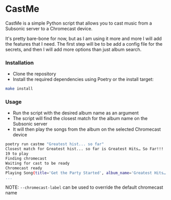 # CastMe

CastMe is a simple Python script that allows you to cast music from a Subsonic server to a Chromecast device.

It's pretty bare-bone for now, but as I am using it more and more I will add the features that I need.
The first step will be to be add a config file for the secrets, and then I will add more options than just album search.

### Installation
- Clone the repository
- Install the required dependencies using Poetry or the install target:

```bash
make install
```

### Usage
- Run the script with the desired album name as an argument
- The script will find the closest match for the album name on the Subsonic server
- It will then play the songs from the album on the selected Chromecast device

```bash
poetry run castme "Greatest hist... so far"
Closest match for Greatest hist... so far is Greatest Hits… So Far!!!
19 to play
Finding chromecast
Waiting for cast to be ready
Chromecast ready
Playing Song(title='Get the Party Started', album_name='Greatest Hits… So Far!!!', artist='P!nk', url='
...
```

NOTE: `--chromecast-label` can be used to override the default chromecast name